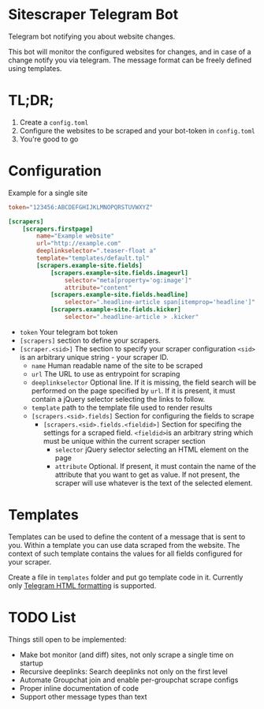 # Sitescraper Telegram Bot
Telegram bot notifying you about website changes.

This bot will monitor the configured websites for changes, and in case of a change notify you via telegram. The message format can be freely defined using templates.

# TL;DR;
1. Create a `config.toml`
2. Configure the websites to be scraped and your bot-token in `config.toml`
3. You're good to go

# Configuration

Example for a single site
```toml
token="123456:ABCDEFGHIJKLMNOPQRSTUVWXYZ"

[scrapers]
    [scrapers.firstpage]
        name="Example website"
        url="http://example.com"
        deeplinkselector=".teaser-float a"
        template="templates/default.tpl"
        [scrapers.example-site.fields]
            [scrapers.example-site.fields.imageurl]
                selector="meta[property='og:image']"
                attribute="content"
            [scrapers.example-site.fields.headline]
                selector=".headline-article span[itemprop='headline']"
            [scrapers.example-site.fields.kicker]
                selector=".headline-article > .kicker"
```

- `token` Your telegram bot token
- `[scrapers]` section to define your scrapers.
- `[scraper.<sid>]` The section to specify your scraper configuration `<sid>` is an arbitrary unique string - your scraper ID.
    - `name` Human readable name of the site to be scraped
    - `url` The URL to use as entrypoint for scraping
    - `deeplinkselector` Optional line. If it is missing, the field search will be performed on the page specified by `url`. If it is present, it must contain a jQuery selector selecting the links 
    to follow.
    - `template` path to the template file used to render results
    - `[scrapers.<sid>.fields]` Section for configuring the fields to scrape
        -  `[scrapers.<sid>.fields.<fieldid>]` Section for specifing the settings for a scraped field. `<fieldid>`is an arbitrary string which must be unique within the current scraper section
            - `selector` jQuery selector selecting an HTML element on the page
            - `attribute` Optional. If present, it must contain the name of the attribute that you want to get as value. If not present, the scraper will use whatever is the text of the selected element.

# Templates 
Templates can be used to define the content of a message that is sent to you. Within a template you can use data scraped from the website. The context of such template contains the values for all fields configured for your scraper.

Create a file in `templates` folder and put go template code in it. Currently only [Telegram HTML formatting](https://core.telegram.org/bots/api#formatting-options) is supported.


# TODO List
Things still open to be implemented:
- Make bot monitor (and diff) sites, not only scrape a single time on startup
- Recursive deeplinks: Search deeplinks not only on the first level
- Automate Groupchat join and enable per-groupchat scrape configs
- Proper inline documentation of code
- Support other message types than text